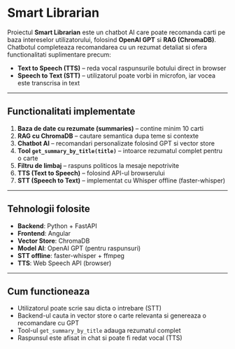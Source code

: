 # Smart Librarian

Proiectul **Smart Librarian** este un chatbot AI care poate recomanda carti pe baza intereselor utilizatorului, folosind **OpenAI GPT** si **RAG (ChromaDB)**.  
Chatbotul completeaza recomandarea cu un rezumat detaliat si ofera functionalitati suplimentare precum:

- **Text to Speech (TTS)** – reda vocal raspunsurile botului direct in browser  
- **Speech to Text (STT)** – utilizatorul poate vorbi in microfon, iar vocea este transcrisa in text  

---

## Functionalitati implementate
1. **Baza de date cu rezumate (summaries)** – contine minim 10 carti  
2. **RAG cu ChromaDB** – cautare semantica dupa teme si contexte  
3. **Chatbot AI** – recomandari personalizate folosind GPT si vector store  
4. **Tool `get_summary_by_title(title)`** – intoarce rezumatul complet pentru o carte  
5. **Filtru de limbaj** – raspuns politicos la mesaje nepotrivite  
6. **TTS (Text to Speech)** – folosind API-ul browserului  
7. **STT (Speech to Text)** – implementat cu Whisper offline (faster-whisper)  

---

##  Tehnologii folosite
- **Backend**: Python + FastAPI  
- **Frontend**: Angular  
- **Vector Store**: ChromaDB  
- **Model AI**: OpenAI GPT (pentru raspunsuri)  
- **STT offline**: faster-whisper + ffmpeg  
- **TTS**: Web Speech API (browser)  

---

##  Cum functioneaza
- Utilizatorul poate scrie sau dicta o intrebare (STT)  
- Backend-ul cauta in vector store o carte relevanta si genereaza o recomandare cu GPT  
- Tool-ul `get_summary_by_title` adauga rezumatul complet  
- Raspunsul este afisat in chat si poate fi redat vocal (TTS)  
